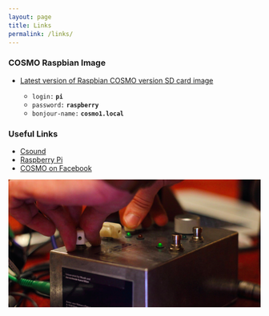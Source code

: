 ```yaml
---
layout: page
title: Links
permalink: /links/
---
```


### COSMO Raspbian Image

* [Latest version of Raspbian COSMO version SD card image](https://drive.google.com/open?id=0B-Iu7KEexnCpOTk2N0RoY2hiaHM)

	- ```login:``` **```pi```** 
	- ```password:``` **```raspberry```**
	- ```bonjour-name:``` **```cosmo1.local```**

### Useful Links

* [Csound](https://csound.com)
* [Raspberry Pi](https://www.raspberrypi.org/)
* [COSMO on Facebook](https://www.facebook.com/cosmoproject)


![alt text](/images/Live_03.png "Live_03")
